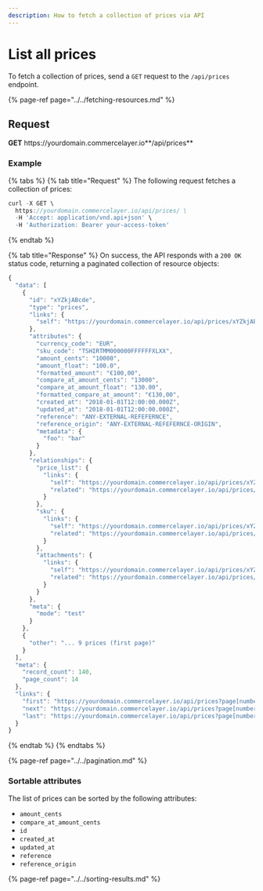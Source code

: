 ```yaml
---
description: How to fetch a collection of prices via API
---
```


# List all prices

To fetch a collection of prices, send a `GET` request to the `/api/prices` endpoint.

{% page-ref page="../../fetching-resources.md" %}

## Request

**GET** https://<i></i>yourdomain.commercelayer.io**/api/prices**

### **Example**

{% tabs %}
{% tab title="Request" %}
The following request fetches a collection of prices:

```javascript
curl -X GET \
  https://yourdomain.commercelayer.io/api/prices/ \
  -H 'Accept: application/vnd.api+json' \
  -H 'Authorization: Bearer your-access-token'
```
{% endtab %}

{% tab title="Response" %}
On success, the API responds with a `200 OK` status code, returning a paginated collection of resource objects:

```javascript
{
  "data": [
    {
      "id": "xYZkjABcde",
      "type": "prices",
      "links": {
        "self": "https://yourdomain.commercelayer.io/api/prices/xYZkjABcde"
      },
      "attributes": {
        "currency_code": "EUR",
        "sku_code": "TSHIRTMM000000FFFFFFXLXX",
        "amount_cents": "10000",
        "amount_float": "100.0",
        "formatted_amount": "€100,00",
        "compare_at_amount_cents": "13000",
        "compare_at_amount_float": "130.00",
        "formatted_compare_at_amount": "€130,00",
        "created_at": "2018-01-01T12:00:00.000Z",
        "updated_at": "2018-01-01T12:00:00.000Z",
        "reference": "ANY-EXTERNAL-REFEFERNCE",
        "reference_origin": "ANY-EXTERNAL-REFEFERNCE-ORIGIN",
        "metadata": {
          "foo": "bar"
        }
      },
      "relationships": {
        "price_list": {
          "links": {
            "self": "https://yourdomain.commercelayer.io/api/prices/xYZkjABcde/relationships/price_list",
            "related": "https://yourdomain.commercelayer.io/api/prices/xYZkjABcde/price_list"
          }
        },
        "sku": {
          "links": {
            "self": "https://yourdomain.commercelayer.io/api/prices/xYZkjABcde/relationships/sku",
            "related": "https://yourdomain.commercelayer.io/api/prices/xYZkjABcde/sku"
          }
        },
        "attachments": {
          "links": {
            "self": "https://yourdomain.commercelayer.io/api/prices/xYZkjABcde/relationships/attachments",
            "related": "https://yourdomain.commercelayer.io/api/prices/xYZkjABcde/attachments"
          }
        }
      },
      "meta": {
        "mode": "test"
      }
    },
    {
      "other": "... 9 prices (first page)"
    }
  ],
  "meta": {
    "record_count": 140,
    "page_count": 14
  },
  "links": {
    "first": "https://yourdomain.commercelayer.io/api/prices?page[number]=1&page[size]=10",
    "next": "https://yourdomain.commercelayer.io/api/prices?page[number]=2&page[size]=10",
    "last": "https://yourdomain.commercelayer.io/api/prices?page[number]=14&page[size]=10"
  }
}
```
{% endtab %}
{% endtabs %}

{% page-ref page="../../pagination.md" %}

### Sortable attributes

The list of prices can be sorted by the following attributes:

* `amount_cents`
* `compare_at_amount_cents`
* `id`
* `created_at`
* `updated_at`
* `reference`
* `reference_origin`

{% page-ref page="../../sorting-results.md" %}

